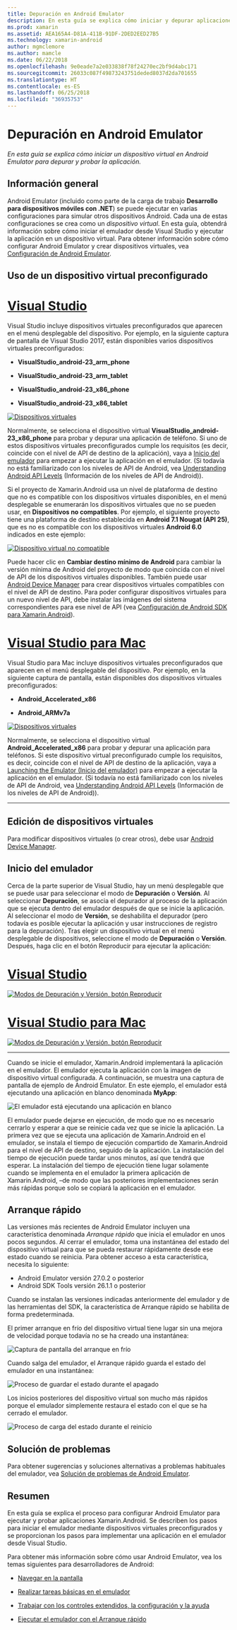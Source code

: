```yaml
---
title: Depuración en Android Emulator
description: En esta guía se explica cómo iniciar y depurar aplicaciones en Visual Studio mediante Android Emulator.
ms.prod: xamarin
ms.assetid: AEA165A4-D81A-411B-91DF-2DED2EED27B5
ms.technology: xamarin-android
author: mgmclemore
ms.author: mamcle
ms.date: 06/22/2018
ms.openlocfilehash: 9e0eade7a2e033838f78f24270ec2bf9d4abc171
ms.sourcegitcommit: 26033c087f49873243751deded8037d2da701655
ms.translationtype: HT
ms.contentlocale: es-ES
ms.lasthandoff: 06/25/2018
ms.locfileid: "36935753"
---
```

# <a name="debugging-on-the-android-emulator"></a>Depuración en Android Emulator

_En esta guía se explica cómo iniciar un dispositivo virtual en Android Emulator para depurar y probar la aplicación._

## <a name="overview"></a>Información general

Android Emulator (incluido como parte de la carga de trabajo **Desarrollo para dispositivos móviles con .NET**) se puede ejecutar en varias configuraciones para simular otros dispositivos Android. Cada una de estas configuraciones se crea como un _dispositivo virtual_. En esta guía, obtendrá información sobre cómo iniciar el emulador desde Visual Studio y ejecutar la aplicación en un dispositivo virtual. Para obtener información sobre cómo configurar Android Emulator y crear dispositivos virtuales, vea [Configuración de Android Emulator](~/android/get-started/installation/android-emulator/index.md).


## <a name="using-a-pre-configured-virtual-device"></a>Uso de un dispositivo virtual preconfigurado

# <a name="visual-studiotabvswin"></a>[Visual Studio](#tab/vswin)

Visual Studio incluye dispositivos virtuales preconfigurados que aparecen en el menú desplegable del dispositivo. Por ejemplo, en la siguiente captura de pantalla de Visual Studio 2017, están disponibles varios dispositivos virtuales preconfigurados:

-   **VisualStudio\_android-23\_arm\_phone**

-   **VisualStudio\_android-23\_arm\_tablet**

-   **VisualStudio\_android-23\_x86\_phone** 

-   **VisualStudio\_android-23\_x86\_tablet** 

[![Dispositivos virtuales](debug-on-emulator-images/win/01-virtual-devices-sml.png)](debug-on-emulator-images/win/01-virtual-devices.png#lightbox)

Normalmente, se selecciona el dispositivo virtual **VisualStudio\_android-23\_x86\_phone** para probar y depurar una aplicación de teléfono. Si uno de estos dispositivos virtuales preconfigurados cumple los requisitos (es decir, coincide con el nivel de API de destino de la aplicación), vaya a [Inicio del emulador](#launching) para empezar a ejecutar la aplicación en el emulador. (Si todavía no está familiarizado con los niveles de API de Android, vea [Understanding Android API Levels](~/android/app-fundamentals/android-api-levels.md) (Información de los niveles de API de Android)).

Si el proyecto de Xamarin.Android usa un nivel de plataforma de destino que no es compatible con los dispositivos virtuales disponibles, en el menú desplegable se enumerarán los dispositivos virtuales que no se pueden usar, en **Dispositivos no compatibles**. Por ejemplo, el siguiente proyecto tiene una plataforma de destino establecida en **Android 7.1 Nougat (API 25)**, que es no es compatible con los dispositivos virtuales **Android 6.0** indicados en este ejemplo:

[![Dispositivo virtual no compatible](debug-on-emulator-images/win/02-incompatible-level-sml.png)](debug-on-emulator-images/win/02-incompatible-level.png#lightbox)

Puede hacer clic en **Cambiar destino mínimo de Android** para cambiar la versión mínima de Android del proyecto de modo que coincida con el nivel de API de los dispositivos virtuales disponibles. También puede usar [Android Device Manager](~/android/get-started/installation/android-emulator/device-manager.md) para crear dispositivos virtuales compatibles con el nivel de API de destino.
Para poder configurar dispositivos virtuales para un nuevo nivel de API, debe instalar las imágenes del sistema correspondientes para ese nivel de API (vea [Configuración de Android SDK para Xamarin.Android](~/android/get-started/installation/android-sdk.md)).

# <a name="visual-studio-for-mactabvsmac"></a>[Visual Studio para Mac](#tab/vsmac)

Visual Studio para Mac incluye dispositivos virtuales preconfigurados que aparecen en el menú desplegable del dispositivo. Por ejemplo, en la siguiente captura de pantalla, están disponibles dos dispositivos virtuales preconfigurados:

-   **Android\_Accelerated\_x86**

-   **Android\_ARMv7a**

[![Dispositivos virtuales](debug-on-emulator-images/mac/01-virtual-devices-sml.png)](debug-on-emulator-images/mac/01-virtual-devices.png#lightbox)

Normalmente, se selecciona el dispositivo virtual **Android\_Accelerated\_x86** para probar y depurar una aplicación para teléfonos. Si este dispositivo virtual preconfigurado cumple los requisitos, es decir, coincide con el nivel de API de destino de la aplicación, vaya a [Launching the Emulator (Inicio del emulador)](#launching) para empezar a ejecutar la aplicación en el emulador. (Si todavía no está familiarizado con los niveles de API de Android, vea [Understanding Android API Levels](~/android/app-fundamentals/android-api-levels.md) (Información de los niveles de API de Android)).

-----

## <a name="editing-virtual-devices"></a>Edición de dispositivos virtuales

Para modificar dispositivos virtuales (o crear otros), debe usar [Android Device Manager](~/android/get-started/installation/android-emulator/device-manager.md).


<a name="launching" />

## <a name="launching-the-emulator"></a>Inicio del emulador

Cerca de la parte superior de Visual Studio, hay un menú desplegable que se puede usar para seleccionar el modo de **Depuración** o **Versión**. Al seleccionar **Depuración**, se asocia el depurador al proceso de la aplicación que se ejecuta dentro del emulador después de que se inicie la aplicación. Al seleccionar el modo de **Versión**, se deshabilita el depurador (pero todavía es posible ejecutar la aplicación y usar instrucciones de registro para la depuración). Tras elegir un dispositivo virtual en el menú desplegable de dispositivos, seleccione el modo de **Depuración** o **Versión**. Después, haga clic en el botón Reproducir para ejecutar la aplicación:

# <a name="visual-studiotabvswin"></a>[Visual Studio](#tab/vswin)

[![Modos de Depuración y Versión, botón Reproducir](debug-on-emulator-images/win/17-debug-release-sml.png)](debug-on-emulator-images/win/17-debug-release.png#lightbox)

# <a name="visual-studio-for-mactabvsmac"></a>[Visual Studio para Mac](#tab/vsmac)

[![Modos de Depuración y Versión, botón Reproducir](debug-on-emulator-images/mac/16-debug-release-sml.png)](debug-on-emulator-images/mac/16-debug-release.png#lightbox)

-----

Cuando se inicie el emulador, Xamarin.Android implementará la aplicación en el emulador. El emulador ejecuta la aplicación con la imagen de dispositivo virtual configurada. A continuación, se muestra una captura de pantalla de ejemplo de Android Emulator. En este ejemplo, el emulador está ejecutando una aplicación en blanco denominada **MyApp**:

![El emulador está ejecutando una aplicación en blanco](debug-on-emulator-images/emulator-running.png)

El emulador puede dejarse en ejecución, de modo que no es necesario cerrarlo y esperar a que se reinicie cada vez que se inicie la aplicación. La primera vez que se ejecuta una aplicación de Xamarin.Android en el emulador, se instala el tiempo de ejecución compartido de Xamarin.Android para el nivel de API de destino, seguido de la aplicación. La instalación del tiempo de ejecución puede tardar unos minutos, así que tendrá que esperar. La instalación del tiempo de ejecución tiene lugar solamente cuando se implementa en el emulador la primera aplicación de Xamarin.Android, &ndash;de modo que las posteriores implementaciones serán más rápidas porque solo se copiará la aplicación en el emulador.

<a name="quick-boot" />

## <a name="quick-boot"></a>Arranque rápido

Las versiones más recientes de Android Emulator incluyen una característica denominada _Arranque rápido_ que inicia el emulador en unos pocos segundos. Al cerrar el emulador, toma una instantánea del estado del dispositivo virtual para que se pueda restaurar rápidamente desde ese estado cuando se reinicia.
Para obtener acceso a esta característica, necesita lo siguiente:

-   Android Emulator versión 27.0.2 o posterior
-   Android SDK Tools versión 26.1.1 o posterior

Cuando se instalan las versiones indicadas anteriormente del emulador y de las herramientas del SDK, la característica de Arranque rápido se habilita de forma predeterminada. 

El primer arranque en frío del dispositivo virtual tiene lugar sin una mejora de velocidad porque todavía no se ha creado una instantánea:

![Captura de pantalla del arranque en frío](debug-on-emulator-images/cold-boot.png)

Cuando salga del emulador, el Arranque rápido guarda el estado del emulador en una instantánea:

![Proceso de guardar el estado durante el apagado](debug-on-emulator-images/saving-state.png)

Los inicios posteriores del dispositivo virtual son mucho más rápidos porque el emulador simplemente restaura el estado con el que se ha cerrado el emulador.

![Proceso de carga del estado durante el reinicio](debug-on-emulator-images/loading-state.png)


## <a name="troubleshooting"></a>Solución de problemas

Para obtener sugerencias y soluciones alternativas a problemas habituales del emulador, vea [Solución de problemas de Android Emulator](~/android/get-started/installation/android-emulator/troubleshooting.md).


## <a name="summary"></a>Resumen

En esta guía se explica el proceso para configurar Android Emulator para ejecutar y probar aplicaciones Xamarin.Android. Se describen los pasos para iniciar el emulador mediante dispositivos virtuales preconfigurados y se proporcionan los pasos para implementar una aplicación en el emulador desde Visual Studio. 

Para obtener más información sobre cómo usar Android Emulator, vea los temas siguientes para desarrolladores de Android:

-   [Navegar en la pantalla](https://developer.android.com/studio/run/emulator.html#navigate)

-   [Realizar tareas básicas en el emulador](https://developer.android.com/studio/run/emulator.html#tasks)

-   [Trabajar con los controles extendidos, la configuración y la ayuda](https://developer.android.com/studio/run/emulator.html#extended)

-   [Ejecutar el emulador con el Arranque rápido](https://developer.android.com/studio/run/emulator#quickboot)
